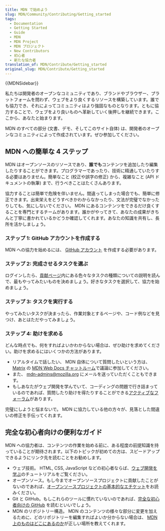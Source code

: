 ```yaml
---
title: MDN で始めよう
slug: MDN/Community/Contributing/Getting_started
tags:
  - Documentation
  - Getting Started
  - Guide
  - MDN
  - MDN Project
  - MDN プロジェクト
  - New Contributors
  - 初心者
  - 新たな協力者
translation_of: MDN/Contribute/Getting_started
original_slug: MDN/Contribute/Getting_started
---
```

{{MDNSidebar}}

私たちは開発者のオープンなコミュニティであり、ブランドやブラウザー、プラットフォームを問わず、ウェブをより良くするリソースを構築しています。誰でも協力でき、それによってコミュニティはより強固なものとなります。ともに協力することで、ウェブをより良いものへ革新していく後押しを継続できます。ここから、あなたと始まります。

MDN のすべての部分 (文書、デモ、そしてこのサイト自体) は、開発者のオープンなコミュニティによって作成されています。ぜひ参加してください。

## MDN への簡単な 4 ステップ

MDN はオープンソースのリソースであり、**誰でも**コンテンツを追加したり編集したりすることができます。プログラマーであったり、技術に精通していたりする必要はありません。簡単なこと (校正や誤字の修正) から、複雑なこと (API ドキュメントの執筆) まで、行うべきことはたくさんあります。

協力することは簡単で危険を伴いません。間違ってしまった場合でも、簡単に修正できます。出来栄えをどうすべきかわからなかったり、文法が完璧でなかったりしても、気にしないでください。 MDN にあるコンテンツをできるだけ良くすることを専門とするチームがあります。誰かがやってきて、あなたの成果がきちんと丁寧に書かれているかどうか確認してくれます。あなたの知識を共有し、長所を活かしましょう。

### ステップ 1: GitHub アカウントを作成する

MDN への協力を始めるには、 [GitHub アカウント](https://github.com/mdn/content/#setup) を作成する必要があります。

### ステップ 2: 完成させるタスクを選ぶ

ログインしたら、[貢献ページ](/ja/docs/MDN/Contribute)内にある色々なタスクの種類についての説明を読んで、最もやってみたいものを決めましょう。好きなタスクを選択して、協力を始めましょう。

### ステップ 3: タスクを実行する

やってみたいタスクが決まったら、作業対象とするページや、コード例などを見つけ、あとはただやってみましょう。

### ステップ 4: 助けを求める

どんな時点でも、何をすればよいかわからない場合は、ぜひ助けを求めてください。助けを求めるにはいくつかの方法があります。

- リアルタイムで話したい、 MDN 自体について質問したいという方は、 [Matrix](https://wiki.mozilla.org/Matrix) の [MDN Web Docs チャットルーム](https://chat.mozilla.org/#/room/#mdn:mozilla.org)で議論に参加してください。
- また、 <mdn-admins@mozilla.org> にメールを送っていただくこともできます。
- もしあなたがウェブ開発を学んでいて、コーディングの問題で行き詰まっているのであれば、質問したり助けを得たりすることができる[アクティブなフォーラム](https://discourse.mozilla.org/c/mdn/learn/250)があります。

完璧にしようと悩まないで。 MDN に協力している他の方々が、見落とした間違いの修正を手伝ってくれます。

## 完全な初心者向けの便利なガイド

MDN への協力者は、コンテンツの作業を始める前に、ある程度の前提知識を持っていることが期待されます。以下のトピックが初めての方は、スピードアップできるようにリンク先を読むことをお勧めします。

- ウェブ技術。 HTML, CSS, JavaScript などの初心者ならば、[ウェブ開発を学ぶ](/ja/docs/Learn)のチュートリアルをご覧ください。
- オープンソース。もし今までオープンソースプロジェクトに貢献したことがないのであれば、[オープンソースプロジェクトの基本的なエチケット](/ja/docs/MDN/Contribute/Open_source_etiquette)をお読みください。
- Git と GitHub。もしこれらのツールに慣れていないのであれば、[完全な初心者向けの GitHub](/ja/docs/MDN/Contribute/GitHub_beginners) を読むといいでしょう。
- MDN のリポジトリー構造。 MDN のコンテンツの様々な部分に変更を加えるために、どのリポジトリーを編集すればよいか分からない場合は、 [MDN 上のものはどこにあるのか](/ja/docs/MDN/Contribute/Where_is_everything)が正しい場所を教えてくれます。
